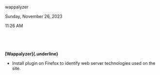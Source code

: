 wappalyzer

Sunday, November 26, 2023

11:26 AM

 

 

**[Wappalyzer]{.underline}**

-   Install plugin on Firefox to identify web server technologies used on the site.

 
